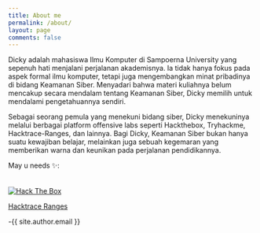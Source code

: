 ```yaml
---
title: About me
permalink: /about/
layout: page
comments: false
---
```


Dicky adalah mahasiswa Ilmu Komputer di Sampoerna University yang sepenuh hati menjalani perjalanan akademisnya. Ia tidak hanya fokus pada aspek formal ilmu komputer, tetapi juga mengembangkan minat pribadinya di bidang Keamanan Siber. Menyadari bahwa materi kuliahnya belum mencakup secara mendalam tentang Keamanan Siber, Dicky memilih untuk mendalami pengetahuannya sendiri.

Sebagai seorang pemula yang menekuni bidang siber, Dicky menekuninya melalui berbagai platform offensive labs seperti Hackthebox, Tryhackme, Hacktrace-Ranges, dan lainnya. Bagi Dicky, Keamanan Siber bukan hanya suatu kewajiban belajar, melainkan juga sebuah kegemaran yang memberikan warna dan keunikan pada perjalanan pendidikannya.

May u needs ✨:

<script src="https://tryhackme.com/badge/1574885"></script>

<a href="https://app.hackthebox.com/profile/1292342"><img src="http://www.hackthebox.eu/badge/image/1292342" style="padding-top: 20px" alt="Hack The Box"></a>

<a href="https://www.hacktrace-ranges.id/users_profile/view/6273a9de5498a">Hacktrace Ranges</a>

-{{ site.author.email }}
